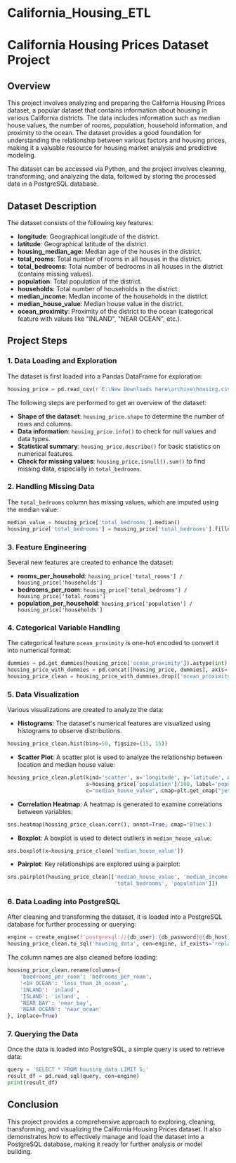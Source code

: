 # California_Housing_ETL
 
# California Housing Prices Dataset Project

## Overview

This project involves analyzing and preparing the California Housing Prices dataset, a popular dataset that contains information about housing in various California districts. The data includes information such as median house values, the number of rooms, population, household information, and proximity to the ocean. The dataset provides a good foundation for understanding the relationship between various factors and housing prices, making it a valuable resource for housing market analysis and predictive modeling.

The dataset can be accessed via Python, and the project involves cleaning, transforming, and analyzing the data, followed by storing the processed data in a PostgreSQL database.

## Dataset Description

The dataset consists of the following key features:
- **longitude**: Geographical longitude of the district.
- **latitude**: Geographical latitude of the district.
- **housing_median_age**: Median age of the houses in the district.
- **total_rooms**: Total number of rooms in all houses in the district.
- **total_bedrooms**: Total number of bedrooms in all houses in the district (contains missing values).
- **population**: Total population of the district.
- **households**: Total number of households in the district.
- **median_income**: Median income of the households in the district.
- **median_house_value**: Median house value in the district.
- **ocean_proximity**: Proximity of the district to the ocean (categorical feature with values like "INLAND", "NEAR OCEAN", etc.).

## Project Steps

### 1. Data Loading and Exploration
The dataset is first loaded into a Pandas DataFrame for exploration:
```python
housing_price = pd.read_csv(r'E:\New Downloads here\archive\housing.csv')
```
The following steps are performed to get an overview of the dataset:
- **Shape of the dataset**: `housing_price.shape` to determine the number of rows and columns.
- **Data information**: `housing_price.info()` to check for null values and data types.
- **Statistical summary**: `housing_price.describe()` for basic statistics on numerical features.
- **Check for missing values**: `housing_price.isnull().sum()` to find missing data, especially in `total_bedrooms`.

### 2. Handling Missing Data
The `total_bedrooms` column has missing values, which are imputed using the median value:
```python
median_value = housing_price['total_bedrooms'].median()
housing_price['total_bedrooms'] = housing_price['total_bedrooms'].fillna(median_value)
```

### 3. Feature Engineering
Several new features are created to enhance the dataset:
- **rooms_per_household**: `housing_price['total_rooms'] / housing_price['households']`
- **bedrooms_per_room**: `housing_price['total_bedrooms'] / housing_price['total_rooms']`
- **population_per_household**: `housing_price['population'] / housing_price['households']`

### 4. Categorical Variable Handling
The categorical feature `ocean_proximity` is one-hot encoded to convert it into numerical format:
```python
dummies = pd.get_dummies(housing_price['ocean_proximity']).astype(int)
housing_price_with_dummies = pd.concat([housing_price, dummies], axis='columns')
housing_price_clean = housing_price_with_dummies.drop(['ocean_proximity'], axis='columns')
```

### 5. Data Visualization
Various visualizations are created to analyze the data:
- **Histograms**: The dataset's numerical features are visualized using histograms to observe distributions.
```python
housing_price_clean.hist(bins=50, figsize=(15, 15))
```
- **Scatter Plot**: A scatter plot is used to analyze the relationship between location and median house value:
```python
housing_price_clean.plot(kind='scatter', x='longitude', y='latitude', alpha=0.1, 
                         s=housing_price['population']/100, label='population',
                         c="median_house_value", cmap=plt.get_cmap("jet"))
```
- **Correlation Heatmap**: A heatmap is generated to examine correlations between variables:
```python
sns.heatmap(housing_price_clean.corr(), annot=True, cmap='Blues')
```
- **Boxplot**: A boxplot is used to detect outliers in `median_house_value`:
```python
sns.boxplot(x=housing_price_clean['median_house_value'])
```
- **Pairplot**: Key relationships are explored using a pairplot:
```python
sns.pairplot(housing_price_clean[['median_house_value', 'median_income', 'total_rooms', 
                                  'total_bedrooms', 'population']])
```

### 6. Data Loading into PostgreSQL
After cleaning and transforming the dataset, it is loaded into a PostgreSQL database for further processing or querying:
```python
engine = create_engine(f'postgresql://{db_user}:{db_password}@{db_host}:{db_port}/{db_name}')
housing_price_clean.to_sql('housing_data', con=engine, if_exists='replace', index=False)
```

The column names are also cleaned before loading:
```python
housing_price_clean.rename(columns={
    'beedrooms_per_room': 'bedrooms_per_room',  
    '<1H OCEAN': 'less_than_1h_ocean',         
    'INLAND': 'inland',                         
    'ISLAND': 'island',                         
    'NEAR BAY': 'near_bay',
    'NEAR OCEAN': 'near_ocean'                  
}, inplace=True)
```

### 7. Querying the Data
Once the data is loaded into PostgreSQL, a simple query is used to retrieve data:
```python
query = 'SELECT * FROM housing_data LIMIT 5;'
result_df = pd.read_sql(query, con=engine)
print(result_df)
```

## Conclusion
This project provides a comprehensive approach to exploring, cleaning, transforming, and visualizing the California Housing Prices dataset. It also demonstrates how to effectively manage and load the dataset into a PostgreSQL database, making it ready for further analysis or model building.
